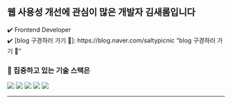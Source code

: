 
## 웹 사용성 개선에 관심이 많은 개발자 김새롬입니다 
<p> ✔️ Frontend Developer <br />
 ✔️ [blog 구경하러 가기 👀]: https://blog.naver.com/saltypicnic “blog 구경하러 가기 👀” </p>


### 📌 집중하고 있는 기술 스택은
<!-- <img src="https://img.shields.io/badge/typescript-255dbb?style=for-the-badge&logo=firebase&logoColor=white"> -->
<p> <img src="https://img.shields.io/badge/react-Aedffb?style=for-the-badge&logo=react&logoColor=black">
 <img src="https://img.shields.io/badge/javascript-Dca847?style=for-the-badge&logo=javascript&logoColor=black">
 <img src="https://img.shields.io/badge/html5-Fb9e7f?style=for-the-badge&logo=html5&logoColor=white"> 
  <img src="https://img.shields.io/badge/css-0f1350?style=for-the-badge&logo=css3&logoColor=white"> 
   <img src="https://img.shields.io/badge/firebase-FFCA28?style=for-the-badge&logo=firebase&logoColor=white">
</p>

<hr/>
